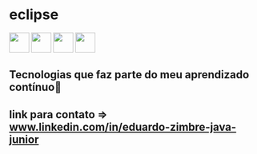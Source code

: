 # eclipse
<!--Integraçaõ da IDE Eclipse com GitHub --><img src="https://cdn.jsdelivr.net/gh/devicons/devicon/icons/java/java-original.svg" width="40" height"40"/> 
<!----><img src="https://cdn.jsdelivr.net/gh/devicons/devicon/icons/html5/html5-original-wordmark.svg"  width="40" height"40" />
<!----><img src="https://cdn.jsdelivr.net/gh/devicons/devicon/icons/css3/css3-original-wordmark.svg"  width="40" height"40" />
<!----><img src="https://cdn.jsdelivr.net/gh/devicons/devicon/icons/linux/linux-original.svg" width="40" height"40" />
## Tecnologias que faz parte do meu aprendizado contínuo📜
## link para contato => www.linkedin.com/in/eduardo-zimbre-java-junior
